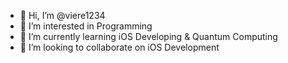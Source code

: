 - 👋 Hi, I’m @viere1234
- 👀 I’m interested in Programming
- 🌱 I’m currently learning iOS Developing & Quantum Computing
- 💞️ I’m looking to collaborate on iOS Development
